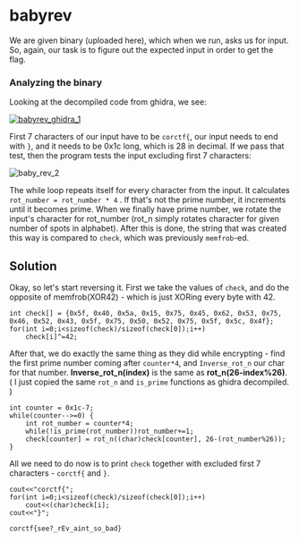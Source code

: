 # babyrev
We are given binary (uploaded here), which when we run, asks us for input. So, again, our task is to figure out the expected input in order to get the flag. 

### Analyzing the binary
Looking at the decompiled code from ghidra, we see:

[![babyrev_ghidra_1](https://i.ibb.co/N2KtHqG/babyrev1.jpg "babyrev_ghidra_1")](https://i.ibb.co/N2KtHqG/babyrev1.jpg "babyrev_ghidra_1")

First 7 characters of our input have to be `corctf{`, our input needs to end with `}`, and it needs to be 0x1c long, which is 28 in decimal.  If we pass that test, then the program tests the input excluding first 7 characters:

![baby_rev_2](https://i.ibb.co/bvg1CXt/rev-baby-2.jpg "baby_rev_2")

The while loop repeats itself for every character from the input. It calculates `rot_number = rot_number * 4` . If that's not the prime number, it increments until it becomes prime. When we finally have prime number, we rotate the input's character for rot_number (rot_n simply rotates character for given number of spots in alphabet). After this is done, the string that was created this way is compared to `check`, which was previously `memfrob`-ed. 


## Solution
Okay, so let's start reversing it. First we take the values of `check`, and do the opposite of memfrob(XOR42) - which is just XORing every byte with 42. 

    int check[] = {0x5f, 0x40, 0x5a, 0x15, 0x75, 0x45, 0x62, 0x53, 0x75, 0x46, 0x52, 0x43, 0x5f, 0x75, 0x50, 0x52, 0x75, 0x5f, 0x5c, 0x4f};
    for(int i=0;i<sizeof(check)/sizeof(check[0]);i++)
        check[i]^=42;
After that, we do exactly the same thing as they did while encrypting - find the first prime number coming after `counter*4`, and `Inverse_rot_n` our char for that number. **Inverse_rot_n(index)** is the same as **rot_n(26-index%26)**. ( I just copied the same `rot_n` and `is_prime` functions as ghidra decompiled. )



    int counter = 0x1c-7;
    while(counter-->=0) {
        int rot_number = counter*4;
        while(!is_prime(rot_number))rot_number+=1;
        check[counter] = rot_n((char)check[counter], 26-(rot_number%26));
    }
All we need to do now is to print `check` together with excluded first 7 characters - `corctf{` and `}`. 


    cout<<"corctf{";
    for(int i=0;i<sizeof(check)/sizeof(check[0]);i++)
        cout<<(char)check[i];
    cout<<"}";

`corctf{see?_rEv_aint_so_bad}`
